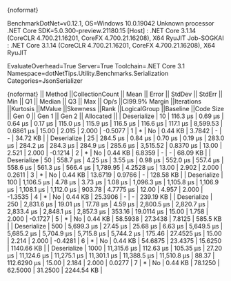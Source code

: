 {noformat}

BenchmarkDotNet=v0.12.1, OS=Windows 10.0.19042
Unknown processor
.NET Core SDK=5.0.300-preview.21180.15
  [Host]     : .NET Core 3.1.14 (CoreCLR 4.700.21.16201, CoreFX 4.700.21.16208), X64 RyuJIT
  Job-SOGKAI : .NET Core 3.1.14 (CoreCLR 4.700.21.16201, CoreFX 4.700.21.16208), X64 RyuJIT

EvaluateOverhead=True  Server=True  Toolchain=.NET Core 3.1  
Namespace=dotNetTips.Utility.Benchmarks.Serialization  Categories=JsonSerializer  

{noformat}
||     Method ||CollectionCount ||       Mean ||    Error ||   StdDev ||  StdErr ||        Min ||         Q1 ||     Median ||         Q3 ||        Max ||    Op/s ||CI99.9% Margin ||Iterations ||Kurtosis ||MValue ||Skewness ||Rank ||LogicalGroup ||Baseline ||Code Size ||  Gen 0 ||  Gen 1 ||  Gen 2 || Allocated ||
| Deserialize |              10 |    116.3 μs |   0.69 μs |   0.64 μs |  0.17 μs |    115.0 μs |    115.9 μs |    116.5 μs |    116.6 μs |    117.1 μs | 8,599.53 |      0.6861 μs |      15.00 |    2.015 |  2.000 |  -0.5077 |    1 |            * |       No |   0.44 KB |  3.7842 |       - |       - |   34.72 KB |
| Deserialize |              25 |    284.5 μs |   0.84 μs |   0.70 μs |  0.19 μs |    283.0 μs |    284.2 μs |    284.3 μs |    284.9 μs |    285.6 μs | 3,515.52 |      0.8370 μs |      13.00 |    2.521 |  2.000 |  -0.1214 |    2 |            * |       No |   0.44 KB |  6.8359 |       - |       - |   68.09 KB |
| Deserialize |              50 |    558.7 μs |   4.25 μs |   3.55 μs |  0.98 μs |    552.0 μs |    557.4 μs |    558.6 μs |    561.3 μs |    566.4 μs | 1,789.95 |      4.2528 μs |      13.00 |    2.902 |  2.000 |   0.2611 |    3 |            * |       No |   0.44 KB | 13.6719 |  0.9766 |       - |  128.58 KB |
| Deserialize |             100 |  1,106.5 μs |   4.78 μs |   3.73 μs |  1.08 μs |  1,096.3 μs |  1,105.8 μs |  1,106.9 μs |  1,108.1 μs |  1,112.0 μs |   903.78 |      4.7775 μs |      12.00 |    4.957 |  2.000 |  -1.3535 |    4 |            * |       No |   0.44 KB | 25.3906 |       - |       - |  239.19 KB |
| Deserialize |             250 |  2,831.6 μs |  19.01 μs |  17.78 μs |  4.59 μs |  2,800.5 μs |  2,820.7 μs |  2,833.4 μs |  2,848.1 μs |  2,857.3 μs |   353.16 |     19.0114 μs |      15.00 |    1.758 |  2.000 |  -0.1727 |    5 |            * |       No |   0.44 KB | 58.5938 | 27.3438 |  7.8125 |   585.5 KB |
| Deserialize |             500 |  5,699.3 μs |  27.45 μs |  25.68 μs |  6.63 μs |  5,649.5 μs |  5,685.2 μs |  5,704.9 μs |  5,715.8 μs |  5,744.2 μs |   175.46 |     27.4525 μs |      15.00 |    2.214 |  2.000 |  -0.4281 |    6 |            * |       No |   0.44 KB | 54.6875 | 23.4375 | 15.6250 | 1140.66 KB |
| Deserialize |            1000 | 11,315.6 μs | 112.63 μs | 105.35 μs | 27.20 μs | 11,124.6 μs | 11,275.1 μs | 11,301.1 μs | 11,388.5 μs | 11,510.8 μs |    88.37 |    112.6290 μs |      15.00 |    2.184 |  2.000 |   0.0277 |    7 |            * |       No |   0.44 KB | 78.1250 | 62.5000 | 31.2500 | 2244.54 KB |
